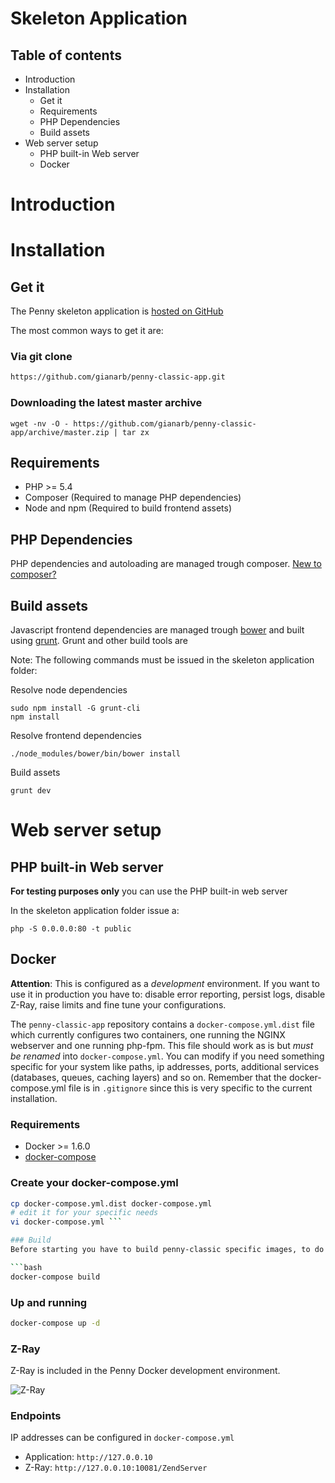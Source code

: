 # Skeleton Application

## Table of contents

- Introduction
- Installation
    * Get it
    * Requirements
    * PHP Dependencies
    * Build assets
- Web server setup
    * PHP built-in Web server
    * Docker

# Introduction

# Installation

## Get it

The Penny skeleton application is [hosted on GitHub](https://github.com/gianarb/penny-classic-app)

The most common ways to get it are: 

### Via git clone

```bash
https://github.com/gianarb/penny-classic-app.git
```

### Downloading the latest master archive

```
wget -nv -O - https://github.com/gianarb/penny-classic-app/archive/master.zip | tar zx
```

## Requirements

- PHP >= 5.4
- Composer (Required to manage PHP dependencies)
- Node and npm  (Required to build frontend assets)

## PHP Dependencies

PHP dependencies and autoloading are managed trough composer. [New to composer?](https://getcomposer.org/doc/00-intro.md)

## Build assets

Javascript frontend dependencies are managed trough [bower](http://bower.io/) and built using [grunt](http://gruntjs.com).
Grunt and other build tools are 

Note: The following commands must be issued in the skeleton application folder:

Resolve node dependencies

```
sudo npm install -G grunt-cli
npm install
```

Resolve frontend dependencies

```
./node_modules/bower/bin/bower install
```

Build assets

```
grunt dev
```

# Web server setup

## PHP built-in Web server

**For testing purposes only** you can use the PHP built-in web server

In the skeleton application folder issue a:

```
php -S 0.0.0.0:80 -t public
```

## Docker

**Attention**: This is configured  as a *development* environment.
If you want to use it in production you have to: disable error reporting, persist logs, disable Z-Ray, raise limits and fine tune your configurations.

The `penny-classic-app` repository contains a `docker-compose.yml.dist` file which currently configures two containers, one
running the NGINX webserver and one running php-fpm.
This file should work as is but  *must be renamed* into `docker-compose.yml`. You can modify if you need something specific for your system like paths, ip addresses, ports, additional services (databases, queues, caching layers) and so on.
Remember that the docker-compose.yml file is in `.gitignore` since this is very specific to the current installation.

### Requirements

- Docker >= 1.6.0
- [docker-compose](https://docs.docker.com/compose/)

### Create your docker-compose.yml

```bash
cp docker-compose.yml.dist docker-compose.yml
# edit it for your specific needs
vi docker-compose.yml ```

### Build
Before starting you have to build penny-classic specific images, to do it issue a:

```bash
docker-compose build
```

### Up and running

```bash
docker-compose up -d
```

### Z-Ray

Z-Ray is included in the Penny Docker development environment.

![Z-Ray](http://i.imgur.com/MfvkfY0.png)

### Endpoints

IP addresses can be configured in `docker-compose.yml`

- Application:  `http://127.0.0.10`
- Z-Ray:  `http://127.0.0.10:10081/ZendServer`
